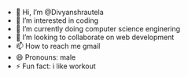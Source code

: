 - 👋 Hi, I’m @Divyanshrautela
- 👀 I’m interested in coding
- 🌱 I’m currently doing computer science enginering
- 💞️ I’m looking to collaborate on web development
- 📫 How to reach me gmail
- 😄 Pronouns: male
- ⚡ Fun fact: i like workout

<!---
Divyanshrautela/Divyanshrautela is a ✨ special ✨ repository because its `README.md` (this file) appears on your GitHub profile.
You can click the Preview link to take a look at your changes.
--->
